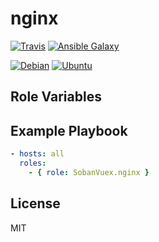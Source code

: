 # nginx

[![Travis](https://img.shields.io/travis/SobanVuex/ansible-nginx.svg?style=flat-square)](https://travis-ci.org/SobanVuex/ansible-nginx)
[![Ansible Galaxy](https://img.shields.io/badge/ansible-galaxy-green.svg?style=flat-square)](https://galaxy.ansible.com/list#/roles/4029)

[![Debian](https://img.shields.io/badge/os-debian-red.svg?style=flat-square)](#)
[![Ubuntu](https://img.shields.io/badge/os-ubuntu-orange.svg?style=flat-square)](#)


Role Variables
--------------

Example Playbook
----------------

```yml
- hosts: all
  roles:
    - { role: SobanVuex.nginx }
```

License
-------

MIT
